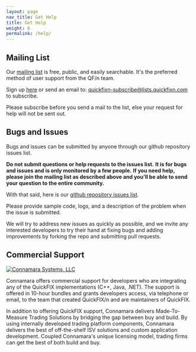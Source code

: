 ```yaml
---
layout: page
nav_title: Get Help
title: Get Help
weight: 6
permalink: /help/
---
```


Mailing List
------------

Our [mailing list][2] is free, public, and easily searchable.
It's the preferred method of user support from the QF/n team.

Sign up [here][2] or send an email to: 
[quickfixn-subscribe@lists.quickfixn.com](mailto:quickfixn-subscribe@lists.quickfixn.com) to subscribe.

Please subscribe before you send a mail to the list, else your request for help will not be sent out.


Bugs and Issues
---------------

Bugs and issues can be submitted by anyone through our github repository issues list.

**Do not submit questions or help requests to the issues list.**
**It is for bugs and issues and is only monitored by a few people.**
**If you need help, please join the mailing list as described above and you'll be able to send your question to the entire community.**

With that said, here is our [github repository issues list](https://github.com/connamara/quickfixn/issues).

Please provide sample code, logs, and a description of the problem when
the issue is submitted.

We will try to address new issues as quickly as possible, and we invite
any interested developers to try their hand at fixing bugs and adding improvements by forking the repo and submitting pull requests.


Commercial Support
------------------

[![Connamara Systems, LLC][1]][0]

Connamara offers commercial support for developers who are integrating 
any of the QuickFIX implementations (C++, Java, .NET). The support is 
offered in 10-hour bundles and grants developers access, via telephone 
or email, to the team that created QuickFIX/n and are maintainers of 
QuickFIX.

In addition to offering QuickFIX support, Connamara delivers Made-To-Measure 
Trading Solutions by bridging the gap between buy and build. By using 
internally developed trading platform components, Connamara delivers the 
best of off-the-shelf ISV solutions and custom application development. 
Coupled Connamara's unique licensing model, trading firms can get the 
best of both build and buy.

[0]: http://connamara.com
[1]: /quickfixn/web/public/images/Connamara-Logo.png
[2]: http://lists.quickfixn.com/listinfo.cgi/quickfixn-quickfixn.com

